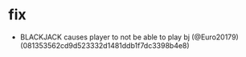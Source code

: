 # fix

* BLACKJACK causes player to not be able to play bj (@Euro20179) (081353562cd9d523332d1481ddb1f7dc3398b4e8)



